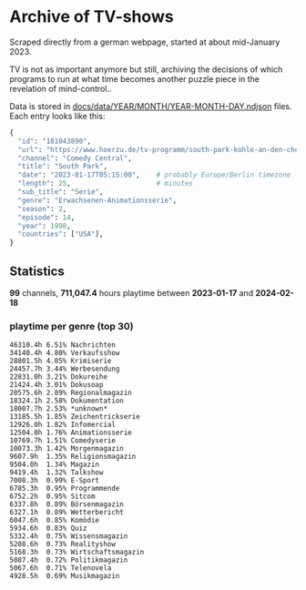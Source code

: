 # Archive of TV-shows

Scraped directly from a german webpage, started at about mid-January 2023.

TV is not as important anymore but still, archiving the decisions of which programs to run at what time
becomes another puzzle piece in the revelation of mind-control.. 

Data is stored in [docs/data/YEAR/MONTH/YEAR-MONTH-DAY.ndjson](docs/data/) files. 
Each entry looks like this:

```python
{
  "id": "181043890", 
  "url": "https://www.hoerzu.de/tv-programm/south-park-kohle-an-den-chefkoch/bid_181043890/", 
  "channel": "Comedy Central", 
  "title": "South Park", 
  "date": "2023-01-17T05:15:00",    # probably Europe/Berlin timezone 
  "length": 25,                     # minutes 
  "sub_title": "Serie", 
  "genre": "Erwachsenen-Animationsserie", 
  "season": 2, 
  "episode": 14, 
  "year": 1998, 
  "countries": ["USA"],
}
```

## Statistics

**99** channels, **711,047.4** hours playtime between **2023-01-17** and **2024-02-18**


### playtime per genre (top 30)

    46310.4h 6.51% Nachrichten
    34140.4h 4.80% Verkaufsshow
    28801.5h 4.05% Krimiserie
    24457.7h 3.44% Werbesendung
    22831.0h 3.21% Dokureihe
    21424.4h 3.01% Dokusoap
    20575.6h 2.89% Regionalmagazin
    18324.1h 2.58% Dokumentation
    18007.7h 2.53% *unknown*
    13185.5h 1.85% Zeichentrickserie
    12926.0h 1.82% Infomercial
    12504.0h 1.76% Animationsserie
    10769.7h 1.51% Comedyserie
    10073.3h 1.42% Morgenmagazin
    9607.9h  1.35% Religionsmagazin
    9504.0h  1.34% Magazin
    9419.4h  1.32% Talkshow
    7008.3h  0.99% E-Sport
    6785.3h  0.95% Programmende
    6752.2h  0.95% Sitcom
    6337.8h  0.89% Börsenmagazin
    6327.1h  0.89% Wetterbericht
    6047.6h  0.85% Komödie
    5934.6h  0.83% Quiz
    5332.4h  0.75% Wissensmagazin
    5208.6h  0.73% Realityshow
    5168.3h  0.73% Wirtschaftsmagazin
    5087.4h  0.72% Politikmagazin
    5067.6h  0.71% Telenovela
    4928.5h  0.69% Musikmagazin
